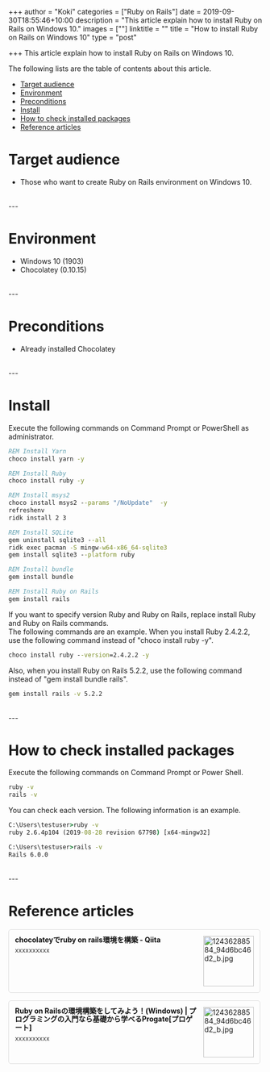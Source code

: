 +++
author = "Koki"
categories = ["Ruby on Rails"]
date = 2019-09-30T18:55:46+10:00
description = "This article explain how to install Ruby on Rails on Windows 10."
images = [""]
linktitle = ""
title = "How to install Ruby on Rails on Windows 10"
type = "post"

+++
This article explain how to install Ruby on Rails on Windows 10.  

The following lists are the table of contents about this article.

- <font color="#1111cc">[Target audience](#target-audience)</font>
- <font color="#1111cc">[Environment](#environment)</font>
- <font color="#1111cc">[Preconditions](#preconditions)</font>
- <font color="#1111cc">[Install](#install)</font>
- <font color="#1111cc">[How to check installed packages](#how-to-check-installed-packages)</font>
- <font color="#1111cc">[Reference articles](#reference-articles)</font>

# Target audience
- Those who want to create Ruby on Rails environment on Windows 10.

<br>
---

# Environment
- Windows 10 (1903)
- Chocolatey (0.10.15)

<br>
---

# Preconditions
- Already installed Chocolatey

<br>
---

# Install
Execute the following commands on Command Prompt or PowerShell as administrator.

```bat
REM Install Yarn
choco install yarn -y

REM Install Ruby
choco install ruby -y

REM Install msys2
choco install msys2 --params "/NoUpdate"  -y
refreshenv
ridk install 2 3

REM Install SQLite
gem uninstall sqlite3 --all
ridk exec pacman -S mingw-w64-x86_64-sqlite3
gem install sqlite3 --platform ruby

REM Install bundle
gem install bundle

REM Install Ruby on Rails
gem install rails
```

If you want to specify version Ruby and Ruby on Rails, replace install Ruby and Ruby on Rails commands.  
The following commands are an example.
When you install Ruby 2.4.2.2, use the following command instead of "choco install ruby -y".
```bat
choco install ruby --version=2.4.2.2 -y
```

Also, when you install Ruby on Rails 5.2.2, use the following command instead of "gem install bundle rails".
```bat
gem install rails -v 5.2.2
```

<br>
---

# How to check installed packages
Execute the following commands on Command Prompt or Power Shell.
```bat
ruby -v
rails -v
```
You can check each version. The following information is an example.
```bat
C:\Users\testuser>ruby -v
ruby 2.6.4p104 (2019-08-28 revision 67798) [x64-mingw32]

C:\Users\testuser>rails -v
Rails 6.0.0
```

<br>
---

# Reference articles
<div class="blog-card" style="padding:12px;margin:15px 0;border:1px solid #ddd;word-wrap:break-word;max-width:474px;width:auto;border-radius:5px;"><div class="blog-card-thumbnail" style="float:right;"><a href="https://qiita.com/toriiico/items/a0765ffdc0419512ae53" class="blog-card-thumbnail-link" target="_blank"><img src="http://capture.heartrails.com/120x120/shorten?https://qiita.com/toriiico/items/a0765ffdc0419512ae53" class="blog-card-thumb-image wp-post-image" alt="12436288584_94d6bc46d2_b.jpg" style="width:100px;height:100px;"></a></div><div class="blog-card-content" style="margin-left:0;margin-right:110px;line-height:120%;"><div class="blog-card-title" style="margin-bottom:5px;"><a href="https://qiita.com/toriiico/items/a0765ffdc0419512ae53" class="blog-card-title-link" style="font-weight:bold;text-decoration:none;color:#111;" target="_blank">chocolateyでruby on rails環境を構築 - Qiita</a></div><div class="blog-card-excerpt" style="color:#333;font-size:90%;">xxxxxxxxxx</div></div><div class="blog-card-footer" style="font-size:70%;color:#777;margin-top:10px;clear:both;"><span class="blog-card-hatena"><a href="http://b.hatena.ne.jp/entry/https://qiita.com/toriiico/items/a0765ffdc0419512ae53" target="_blank"><img border="0" src="http://b.hatena.ne.jp/entry/image/https://qiita.com/toriiico/items/a0765ffdc0419512ae53" border="0" alt="" /></a></span></div></div>

<div class="blog-card" style="padding:12px;margin:15px 0;border:1px solid #ddd;word-wrap:break-word;max-width:474px;width:auto;border-radius:5px;"><div class="blog-card-thumbnail" style="float:right;"><a href="https://prog-8.com/docs/rails-env-win" class="blog-card-thumbnail-link" target="_blank"><img src="http://capture.heartrails.com/120x120/shorten?https://prog-8.com/docs/rails-env-win" class="blog-card-thumb-image wp-post-image" alt="12436288584_94d6bc46d2_b.jpg" style="width:100px;height:100px;"></a></div><div class="blog-card-content" style="margin-left:0;margin-right:110px;line-height:120%;"><div class="blog-card-title" style="margin-bottom:5px;"><a href="https://prog-8.com/docs/rails-env-win" class="blog-card-title-link" style="font-weight:bold;text-decoration:none;color:#111;" target="_blank">Ruby on Railsの環境構築をしてみよう！(Windows) | プログラミングの入門なら基礎から学べるProgate[プロゲート]</a></div><div class="blog-card-excerpt" style="color:#333;font-size:90%;">xxxxxxxxxx</div></div><div class="blog-card-footer" style="font-size:70%;color:#777;margin-top:10px;clear:both;"><span class="blog-card-hatena"><a href="http://b.hatena.ne.jp/entry/https://prog-8.com/docs/rails-env-win" target="_blank"><img border="0" src="http://b.hatena.ne.jp/entry/image/https://prog-8.com/docs/rails-env-win" border="0" alt="" /></a></span></div></div>
